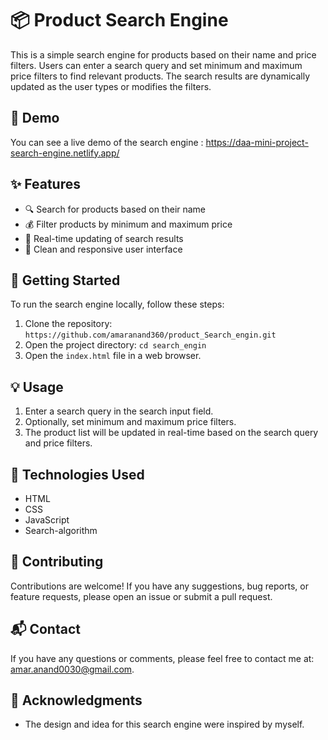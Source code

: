 
# 📦 Product Search Engine

This is a simple search engine for products based on their name and price filters. Users can enter a search query and set minimum and maximum price filters to find relevant products. The search results are dynamically updated as the user types or modifies the filters.

## 🚀 Demo

You can see a live demo of the search engine : https://daa-mini-project-search-engine.netlify.app/

## ✨ Features

- 🔍 Search for products based on their name
- 💰 Filter products by minimum and maximum price
- 🔄 Real-time updating of search results
- 🌈 Clean and responsive user interface

## 🏁 Getting Started

To run the search engine locally, follow these steps:

1. Clone the repository: `https://github.com/amaranand360/product_Search_engin.git`
2. Open the project directory: `cd search_engin`
3. Open the `index.html` file in a web browser.

## 💡 Usage

1. Enter a search query in the search input field.
2. Optionally, set minimum and maximum price filters.
3. The product list will be updated in real-time based on the search query and price filters.

## 🔧 Technologies Used

- HTML
- CSS
- JavaScript
- Search-algorithm



## 🤝 Contributing

Contributions are welcome! If you have any suggestions, bug reports, or feature requests, please open an issue or submit a pull request.

## 📬 Contact

   If you have any questions or comments, please feel free to contact me at: amar.anand0030@gmail.com.


## 🙏 Acknowledgments

- The design and idea for this search engine were inspired by myself.

